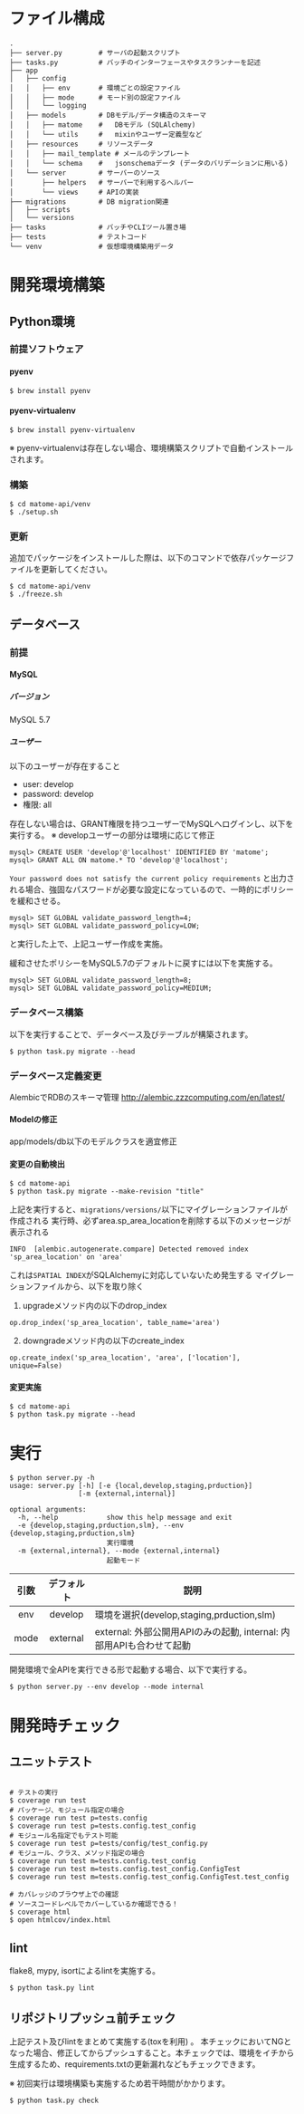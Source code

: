 # ファイル構成
```
.
├── server.py         # サーバの起動スクリプト
├── tasks.py          # バッチのインターフェースやタスクランナーを記述
├── app
│   ├── config
│   │   ├── env       # 環境ごとの設定ファイル
│   │   ├── mode      # モード別の設定ファイル
│   │   └── logging
│   ├── models        # DBモデル/データ構造のスキーマ
│   │   ├── matome    #   DBモデル (SQLAlchemy)
│   │   └── utils     #   mixinやユーザー定義型など
│   ├── resources     # リソースデータ
│   │   ├── mail_template # メールのテンプレート
│   │   └── schema    #   jsonschemaデータ (データのバリデーションに用いる)
│   └── server        # サーバーのソース
│       ├── helpers   # サーバーで利用するヘルパー
│       └── views     # APIの実装
├── migrations        # DB migration関連
│   ├── scripts
│   └── versions
├── tasks             # バッチやCLIツール置き場
├── tests             # テストコード
└── venv              # 仮想環境構築用データ
```

# 開発環境構築
## Python環境
### 前提ソフトウェア
#### pyenv
```shell
$ brew install pyenv
```

#### pyenv-virtualenv
```shell
$ brew install pyenv-virtualenv
```

※ pyenv-virtualenvは存在しない場合、環境構築スクリプトで自動インストールされます。

### 構築
```shell
$ cd matome-api/venv
$ ./setup.sh
```

### 更新
追加でパッケージをインストールした際は、以下のコマンドで依存パッケージファイルを更新してください。
```shell
$ cd matome-api/venv
$ ./freeze.sh
```

## データベース
### 前提
#### MySQL
##### バージョン
MySQL 5.7

##### ユーザー
以下のユーザーが存在すること

  - user: develop
  - password: develop
  - 権限: all

存在しない場合は、GRANT権限を持つユーザーでMySQLへログインし、以下を実行する。
※ developユーザーの部分は環境に応じて修正
```MySQL
mysql> CREATE USER 'develop'@'localhost' IDENTIFIED BY 'matome';
mysql> GRANT ALL ON matome.* TO 'develop'@'localhost';
```

`Your password does not satisfy the current policy requirements` と出力される場合、強固なパスワードが必要な設定になっているので、一時的にポリシーを緩和させる。

```MySQL
mysql> SET GLOBAL validate_password_length=4;
mysql> SET GLOBAL validate_password_policy=LOW;
```

と実行した上で、上記ユーザー作成を実施。

緩和させたポリシーをMySQL5.7のデフォルトに戻すには以下を実施する。
```MySQL
mysql> SET GLOBAL validate_password_length=8;
mysql> SET GLOBAL validate_password_policy=MEDIUM;
```

### データベース構築
以下を実行することで、データベース及びテーブルが構築されます。
```shell
$ python task.py migrate --head
```

### データベース定義変更
AlembicでRDBのスキーマ管理
http://alembic.zzzcomputing.com/en/latest/

#### Modelの修正
app/models/db以下のモデルクラスを適宜修正

#### 変更の自動検出
```shell
$ cd matome-api
$ python task.py migrate --make-revision "title"
```

上記を実行すると、`migrations/versions/`以下にマイグレーションファイルが作成される
実行時、必ずarea.sp_area_locationを削除する以下のメッセージが表示される
```
INFO  [alembic.autogenerate.compare] Detected removed index 'sp_area_location' on 'area'
```
これは`SPATIAL INDEX`がSQLAlchemyに対応していないため発生する
マイグレーションファイルから、以下を取り除く
  1. upgradeメソッド内の以下のdrop_index
  ```
  op.drop_index('sp_area_location', table_name='area')
  ```
  2. downgradeメソッド内の以下のcreate_index
  ```
  op.create_index('sp_area_location', 'area', ['location'], unique=False)
  ```

#### 変更実施
```shell
$ cd matome-api
$ python task.py migrate --head
```

# 実行
```
$ python server.py -h
usage: server.py [-h] [-e {local,develop,staging,prduction}]
                 [-m {external,internal}]

optional arguments:
  -h, --help            show this help message and exit
  -e {develop,staging,prduction,slm}, --env {develop,staging,prduction,slm}
                        実行環境
  -m {external,internal}, --mode {external,internal}
                        起動モード
```

| 引数 | デフォルト | 説明 |
| :-: | :-: | --- |
| env | develop | 環境を選択(develop,staging,prduction,slm) |
| mode | external | external: 外部公開用APIのみの起動, internal: 内部用APIも合わせて起動 |

開発環境で全APIを実行できる形で起動する場合、以下で実行する。
```
$ python server.py --env develop --mode internal
```

# 開発時チェック
## ユニットテスト
```shell

# テストの実行
$ coverage run test
# パッケージ、モジュール指定の場合
$ coverage run test p=tests.config
$ coverage run test p=tests.config.test_config
# モジュール名指定でもテスト可能
$ coverage run test p=tests/config/test_config.py
# モジュール、クラス、メソッド指定の場合
$ coverage run test m=tests.config.test_config
$ coverage run test m=tests.config.test_config.ConfigTest
$ coverage run test m=tests.config.test_config.ConfigTest.test_config

# カバレッジのブラウザ上での確認
# ソースコードレベルでカバーしているか確認できる！
$ coverage html
$ open htmlcov/index.html
```

## lint
flake8, mypy, isortによるlintを実施する。

```shell
$ python task.py lint
```

## リポジトリプッシュ前チェック
上記テスト及びlintをまとめて実施する(toxを利用) 。
本チェックにおいてNGとなった場合、修正してからプッシュすること。本チェックでは、環境をイチから生成するため、requirements.txtの更新漏れなどもチェックできます。

※ 初回実行は環境構築も実施するため若干時間がかかります。

```shell
$ python task.py check
```
